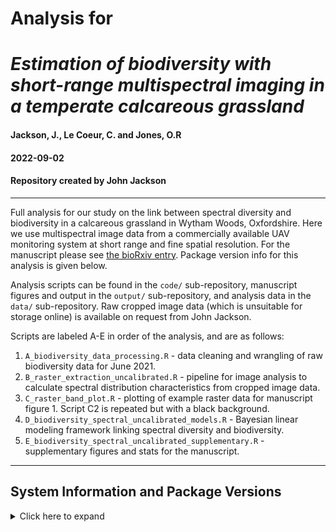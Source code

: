 # Analysis for 
# _Estimation of biodiversity with short-range multispectral imaging in a temperate calcareous grassland_
#### Jackson, J., Le Coeur, C. and Jones, O.R

#### 2022-09-02
#### Repository created by John Jackson

---

Full analysis for our study on the link between spectral diversity and biodiversity in a calcareous grassland in Wytham Woods, Oxfordshire. Here we use multispectral image data from a commercially available UAV monitoring system at short range and fine spatial resolution. For the manuscript please see [the bioRxiv entry](https://www.biorxiv.org/content/10.1101/2022.03.08.483493v3). Package version info for this analysis is given below.

Analysis scripts can be found in the `code/` sub-repository, manuscript figures and output in the `output/` sub-repository, and analysis data in the `data/` sub-repository. Raw cropped image data (which is unsuitable for storage online) is available on request from John Jackson.

Scripts are labeled A-E in order of the analysis, and are as follows:

1. `A_biodiversity_data_processing.R` - data cleaning and wrangling of raw biodiversity data for June 2021.
2. `B_raster_extraction_uncalibrated.R` - pipeline for image analysis to calculate spectral distribution characteristics from cropped image data.
3. `C_raster_band_plot.R` - plotting of example raster data for manuscript figure 1. Script C2 is repeated but with a black background.
4. `D_biodiversity_spectral_uncalibrated_models.R` - Bayesian linear modeling framework linking spectral diversity and biodiversity.
5. `E_biodiversity_spectral_uncalibrated_supplementary.R` - supplementary figures and stats for the manuscript.

---

## System Information and Package Versions

<details>
  <summary>Click here to expand</summary>

```
R version 4.0.5 (2021-03-31)
Platform: x86_64-w64-mingw32/x64 (64-bit)
Running under: Windows 10 x64 (build 19044)

attached base packages:
[1] stats     graphics  grDevices utils     datasets  methods   base     

other attached packages:
 [1] viridis_0.5.1       viridisLite_0.3.0   rnaturalearth_0.1.0 brms_2.15.0        
 [5] Rcpp_1.0.7          cowplot_1.1.1       ggdist_3.0.0        ggridges_0.5.3     
 [9] flextable_0.6.7     psych_2.1.6         rasterVis_0.50.3    latticeExtra_0.6-29
[13] lattice_0.20-41     terra_1.3-4         raster_3.4-13       sp_1.4-5           
[17] patchwork_1.1.1     forcats_0.5.1       stringr_1.4.0       dplyr_1.0.5        
[21] purrr_0.3.4         readr_1.4.0         tidyr_1.1.3         tibble_3.1.0       
[25] ggplot2_3.3.5       tidyverse_1.3.1    

loaded via a namespace (and not attached):
  [1] uuid_0.1-4           readxl_1.3.1         backports_1.2.1      systemfonts_1.0.2   
  [5] plyr_1.8.6           igraph_1.2.6         splines_4.0.5        crosstalk_1.1.1     
  [9] rstantools_2.1.1     inline_0.3.19        digest_0.6.27        htmltools_0.5.1.1   
 [13] rsconnect_0.8.24     fansi_0.4.2          magrittr_2.0.1       modelr_0.1.8        
 [17] RcppParallel_5.1.4   matrixStats_0.60.0   officer_0.3.19       xts_0.12.1          
 [21] prettyunits_1.1.1    jpeg_0.1-9           colorspace_2.0-0     rvest_1.0.1         
 [25] xfun_0.29            haven_2.3.1          callr_3.7.0          crayon_1.4.1        
 [29] jsonlite_1.7.2       hexbin_1.28.2        lme4_1.1-27.1        zoo_1.8-9           
 [33] glue_1.4.2           gtable_0.3.0         emmeans_1.6.2-1      V8_3.4.2            
 [37] distributional_0.2.2 ggdark_0.2.1         pkgbuild_1.2.0       rstan_2.21.2        
 [41] abind_1.4-5          scales_1.1.1         mvtnorm_1.1-1        DBI_1.1.1           
 [45] miniUI_0.1.1.1       xtable_1.8-4         units_0.7-2          tmvnsim_1.0-2       
 [49] proxy_0.4-26         stats4_4.0.5         StanHeaders_2.21.0-7 DT_0.18             
 [53] htmlwidgets_1.5.3    httr_1.4.2           threejs_0.3.3        RColorBrewer_1.1-2  
 [57] ellipsis_0.3.2       farver_2.1.0         pkgconfig_2.0.3      loo_2.4.1           
 [61] dbplyr_2.1.1         utf8_1.2.1           tidyselect_1.1.1     rlang_0.4.11        
 [65] reshape2_1.4.4       later_1.2.0          munsell_0.5.0        cellranger_1.1.0    
 [69] tools_4.0.5          cli_3.0.1            generics_0.1.0       broom_0.7.9         
 [73] evaluate_0.14        fastmap_1.1.0        knitr_1.33           processx_3.5.2      
 [77] fs_1.5.0             zip_2.2.0            nlme_3.1-152         mime_0.11           
 [81] projpred_2.0.2       xml2_1.3.2           compiler_4.0.5       bayesplot_1.8.1     
 [85] shinythemes_1.2.0    rstudioapi_0.13      curl_4.3.2           gamm4_0.2-6         
 [89] png_0.1-7            e1071_1.7-8          reprex_2.0.1         stringi_1.5.3       
 [93] ps_1.6.0             Brobdingnag_1.2-6    gdtools_0.2.3        Matrix_1.3-2        
 [97] classInt_0.4-3       nloptr_1.2.2.2       markdown_1.1         shinyjs_2.0.0       
[101] vctrs_0.3.8          pillar_1.6.2         lifecycle_1.0.0      bridgesampling_1.1-2
[105] estimability_1.3     data.table_1.14.0    httpuv_1.6.1         R6_2.5.0            
[109] promises_1.2.0.1     KernSmooth_2.23-18   gridExtra_2.3        codetools_0.2-18    
[113] boot_1.3-27          colourpicker_1.1.0   MASS_7.3-53.1        gtools_3.8.2        
[117] assertthat_0.2.1     withr_2.4.2          shinystan_2.5.0      mnormt_2.0.2        
[121] mgcv_1.8-34          parallel_4.0.5       hms_1.1.0            grid_4.0.5          
[125] class_7.3-18         coda_0.19-4          minqa_1.2.4          rmarkdown_2.10      
[129] sf_1.0-2             shiny_1.6.0          lubridate_1.7.10     base64enc_0.1-3     
[133] dygraphs_1.1.1.6           
```
</details>
